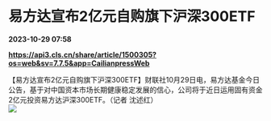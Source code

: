 # 易方达宣布2亿元自购旗下沪深300ETF

**2023-10-29 07:58**

**https://api3.cls.cn/share/article/1500305?os=web&sv=7.7.5&app=CailianpressWeb**

【易方达宣布2亿元自购旗下沪深300ETF】财联社10月29日电，易方达基金今日公告，基于对中国资本市场长期健康稳定发展的信心，公司将于近日运用固有资金2亿元投资易方达沪深300ETF。（记者 沈述红）  
![](https://img.cls.cn/images/20231029/3VX7zAUQE1.png)